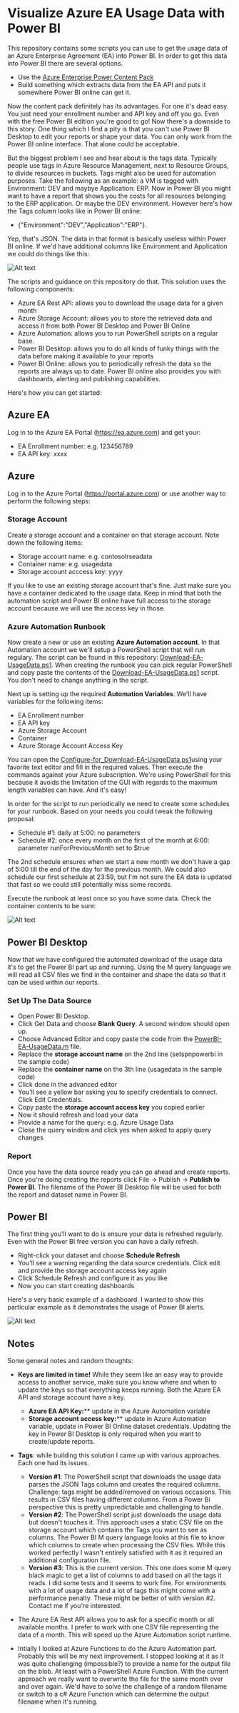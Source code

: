 # Visualize Azure EA Usage Data with Power BI

This repository contains some scripts you can use to get the usage data of an Azure Enterprise Agreement (EA) into Power BI. In order to get this data into Power BI there are several options.
* Use the [Azure Enterprise Power Content Pack](https://powerbi.microsoft.com/en-us/documentation/powerbi-content-pack-azure-enterprise/)
* Build something which extracts data from the EA API and puts it somewhere Power BI online can get it.

Now the content pack definitely has its advantages. For one it's dead easy. You just need your enrollment number and API key and off you go. Even with the free Power BI edition you're good to go! Now there's a downside to this story. One thing which I find a pity is that you can't use Power BI Desktop to edit your reports or shape your data. You can only work from the Power BI online interface. That alone could be acceptable.

But the biggest problem I see and hear about is the tags data. Typically people use tags in Azure Resource Management, next to Resource Groups, to divide resources in buckets. Tags might also be used for automation purposes. Take the following as an example: a VM is tagged with Environment: DEV and maybye Application: ERP. Now in Power BI you might want to have a report that shows you the costs for all resources belonging to the ERP application. Or maybe the DEV environment. However here's how the Tags column looks like in Power BI online: 

* {"Environment":"DEV","Application":"ERP"}.

Yep, that's JSON. The data in that format is basically useless within Power BI online. If we'd have additional columns like Environment and Application we could do things like this:

![Alt text](/IMG/PowerBIDesktop.png?raw=true)

The scripts and guidance on this repository do that. This solution uses the following components:

* Azure EA Rest API: allows you to download the usage data for a given month
* Azure Storage Account: allows you to store the retrieved data and access it from both Power BI Desktop and Power BI Online
* Azure Automation: allows you to run PowerShell scripts on a regular base.
* Power BI Desktop: allows you to do all kinds of funky things with the data before making it available to your reports
* Power BI Online: allows you to periodically refresh the data so the reports are always up to date. Power BI online also provides you with dashboards, alerting and publishing capabilities.

Here's how you can get started:

## Azure EA

Log in to the Azure EA Portal (https://ea.azure.com) and get your:

* EA Enrollment number: e.g. 123456789
* EA API key: xxxx

## Azure

Log in to the Azure Portal (https://portal.azure.com) or use another way to perform the following steps:

### Storage Account

Create a storage account and a container on that storage account. Note down the following items:

* Storage account name: e.g. contosolrseadata
* Container name: e.g. usagedata
* Storage account acccess key: yyyy

If you like to use an existing storage account that's fine. Just make sure you have a container dedicated to the usage data. Keep in mind that both the automation script and Power BI online have full access to the storage account because we will use the access key in those.

### Azure Automation Runbook

Now create a new or use an existing **Azure Automation account**. In that Automation account we we'll setup a PowerShell script that will run regulary. The script can be found in this repository: [Download-EA-UsageData.ps1](/Download-EA-UsageData.ps1). When creating the runbook you can pick regular PowerShell and copy paste the contents of the [Download-EA-UsageData.ps1](/Download-EA-UsageData.ps1) script. You don't need to change anything in the script.

Next up is setting up the required **Automation Variables**. We'll have variables for the following items:
* EA Enrollment number
* EA API key
* Azure Storage Account
* Container
* Azure Storage Account Access Key

You can open the [Configure-for_Download-EA-UsageData.ps1](/Configure-for_Download-EA-UsageData.ps1)using your favorite text editor and fill in the required values. Then execute the commands against your Azure subscription. We're using PowerShell for this because it avoids the limitation of the GUI with regards to the maximum length variables can have. And it's easy!

In order for the script to run periodically we need to create some schedules for your runbook. Based on your needs you could tweak the following proposal:

* Schedule #1: daily at 5:00: no parameters
* Schedule #2: once every month on the first of the month at 6:00: parameter runForPreviousMonth set to $true

The 2nd schedule ensures when we start a new month we don't have a gap of 5:00 till the end of the day for the previous month. We could also schedule our first schedule at 23:59, but I'm not sure the EA data is updated that fast so we could still potentially miss some records.

Execute the runbook at least once so you have some data. Check the container contents to be sure:

![Alt text](/IMG/StorageAccountContainer.png?raw=true)

## Power BI Desktop

Now that we have configured the automated download of the usage data it's to get the Power BI part up and running. Using the M query language we will read all CSV files we find in the container and shape the data so that it can be used within our reports.

### Set Up The Data Source

* Open Power BI Desktop. 
* Click Get Data and choose **Blank Query**. A second window should open up. 
* Choose Advanced Editor and copy paste the code from the [PowerBI-EA-UsageData.m](/PowerBI-EA-UsageData.m) file. 
* Replace the **storage account name** on the 2nd line (setspnpowerbi in the sample code)
* Replace the **container name** on the 3th line (usagedata in the sample code) 
* Click done in the advanced editor
* You'll see a yellow bar asking you to specify credentials to connect. Click Edit Credentials.
* Copy paste the **storage account access key** you copied earlier
* Now it should refresh and load your data
* Provide a name for the query: e.g. Azure Usage Data
* Close the query window and click yes when asked to apply query changes

### Report

Once you have the data source ready you can go ahead and create reports. Once you're doing creating the reports click File -> Publish -> **Publish to Power BI**. The filename of the Power BI Desktop file will be used for both the report and dataset name in Power BI.

## Power BI

The first thing you'll want to do is ensure your data is refreshed regularly. Even with the Power BI free version you can have a daily refresh. 

* Right-click your dataset and choose **Schedule Refresh**
* You'll see a warning regarding the data source credentials. Click edit and provide the storage account access key again
* Click Schedule Refresh and configure it as you like
* Now you can start creating dashboards

Here's a very basic example of a dashboard. I wanted to show this particular example as it demonstrates the usage of Power BI alerts. 

![Alt text](/IMG/PowerBIAlert.png?raw=true)

## Notes

Some general notes and random thoughts:

* **Keys are limited in time!** While they seem like an easy way to provide access to another service, make sure you know where and when to update the keys so that everything keeps running. Both the Azure EA API and storage account have a key.
    * **Azure EA API Key:**** update in the Azure Automation variable
    * **Storage account access key:**** update in Azure Automation variable, update in Power BI Online dataset credentials. Updating the key in Power BI Desktop is only required when you want to create/update reports.

* **Tags**: while building this solution I came up with various approaches. Each one had its issues.
    * **Version #1**: The PowerShell script that downloads the usage data parses the JSON Tags column and creates the required columns. Challenge: tags might be added/removed on various occasions. This results in CSV files having different columns. From a Power Bi perspective this is pretty unpredictable and challenging to handle.
    * **Version #2**: The PowerShell script just downloads the usage data but doesn't touches it. This approach uses a static CSV file on the storage account which contains the Tags you want to see as columns. The Power BI M query language looks at this file to know which columns to create when processing the CSV files. While this worked perfectly I wasn't entirely satisfied with it as it required an additional configuration file.
    *  **Version #3**: This is the current version. This one does some M query black magic to get a list of columns to add based on all the tags it reads. I did some tests and it seems to work fine. For environments with a lot of usage data and a lot of tags this might come with a performance penalty. These might be better of with version #2. Contact me if you're interested.

* The Azure EA Rest API allows you to ask for a specific month or all available months. I prefer to work with one CSV file representing the data of a month. This will speed up the Azure Automation script runtime.

* Intially I looked at Azure Functions to do the Azure Automation part. Probably this will be my next improvement. I stopped looking at it as it was quite challenging (impossible?) to provide a name for the output file on the blob. At least with a PowerShell Azure Function. With the current approach we really want to overwrite the file for the same month over and over again. We'd have to solve the challenge of a random filename or switch to a c# Azure Function which can determine the output filename when it's running.
